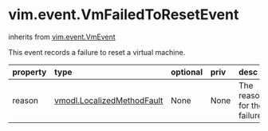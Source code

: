 vim.event.VmFailedToResetEvent
==============================
inherits from [vim.event.VmEvent](docs/vim.event.VmEvent.md)


This event records a failure to reset a virtual machine.

| property | type | optional | priv | desc |
|:---------|:-----|:---------|:-----|:-----|
| reason | [vmodl.LocalizedMethodFault](vmodl.LocalizedMethodFault.md "vmodl.LocalizedMethodFault") | None | None | The reason for the failure. |


